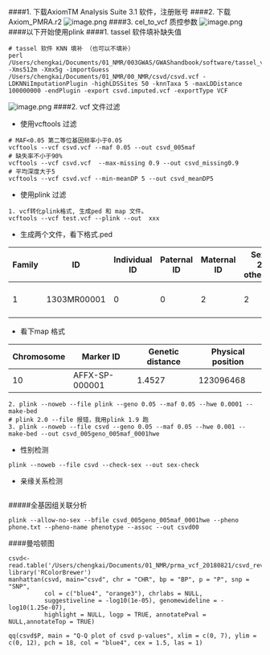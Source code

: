 ####1. 下载AxiomTM Analysis Suite 3.1 软件，注册账号
####2. 下载Axiom_PMRA.r2 
![image.png](https://upload-images.jianshu.io/upload_images/6634703-e8de5f315bbf6d2a.png?imageMogr2/auto-orient/strip%7CimageView2/2/w/1240)
####3. cel_to_vcf 质控参数
![image.png](https://upload-images.jianshu.io/upload_images/6634703-075dea9dd37d8322.png?imageMogr2/auto-orient/strip%7CimageView2/2/w/1240)
####以下开始使用plink
####1. tassel 软件填补缺失值
```
# tassel 软件 KNN 填补 （也可以不填补）
perl /Users/chengkai/Documents/01_NMR/003GWAS/GWAShandbook/software/tassel_v5/run_pipeline.pl -Xms512m -Xmx5g -importGuess /Users/chengkai/Documents/01_NMR/00_NMR/csvd/csvd.vcf -LDKNNiImputationPlugin -highLDSSites 50 -knnTaxa 5 -maxLDDistance 100000000 -endPlugin -export csvd.imputed.vcf -exportType VCF
```
![image.png](https://upload-images.jianshu.io/upload_images/6634703-d1bf918f2ea2ed64.png?imageMogr2/auto-orient/strip%7CimageView2/2/w/1240)
####2. vcf 文件过滤
- 使用vcftools 过滤
```
# MAF<0.05 第二等位基因频率小于0.05
vcftools --vcf csvd.vcf --maf 0.05 --out csvd_005maf
# 缺失率不小于90%
vcftools --vcf csvd.vcf  --max-missing 0.9 --out csvd_missing0.9
# 平均深度大于5
vcftools --vcf csvd.vcf --min-meanDP 5 --out csvd_meanDP5 
```
- 使用plink 过滤
```
1. vcf转化plink格式, 生成ped 和 map 文件。
vcftools --vcf test.vcf --plink --out  xxx
```
- 生成两个文件，看下格式.ped

|Family|ID|Individual ID|Paternal ID |Maternal ID|Sex (1=male; 2=female; other=unknown)|Phenotype|
|---|---|---|---|---|---|---|
|1       |1303MR00001|     0| 0|       2|       2|  ```CC     CC     CC     CC     CC     CG ...```|
- 看下map 格式

|Chromosome|Marker ID|Genetic distance|Physical position|
|---|---|---|---| 
|10|AFFX-SP-000001|1.4527|123096468|

```
2. plink --noweb --file plink --geno 0.05 --maf 0.05 --hwe 0.0001 --make-bed
# plink 2.0 --file 报错，我用plink 1.9 跑
3. plink --noweb --file csvd --geno 0.05 --maf 0.05 --hwe 0.001 --make-bed --out csvd_005geno_005maf_0001hwe
```
- 性别检测
```
plink --noweb --file csvd --check-sex --out sex-check
```
- 亲缘关系检测
```

```
#####全基因组关联分析
```
plink --allow-no-sex --bfile csvd_005geno_005maf_0001hwe --pheno phone.txt --pheno-name phenotype --assoc --out csvd00
```
####曼哈顿图
```
csvd<-read.table('/Users/chengkai/Documents/01_NMR/prma_vcf_20180821/csvd_revise/data/csvd.assoc',header=TRUE)
library('RColorBrewer')
manhattan(csvd, main="csvd", chr = "CHR", bp = "BP", p = "P", snp = "SNP",
          col = c("blue4", "orange3"), chrlabs = NULL,
          suggestiveline = -log10(1e-05), genomewideline = -log10(1.25e-07),
          highlight = NULL, logp = TRUE, annotatePval = NULL,annotateTop = TRUE)

qq(csvd$P, main = "Q-Q plot of csvd p-values", xlim = c(0, 7), ylim = c(0, 12), pch = 18, col = "blue4", cex = 1.5, las = 1)
```
